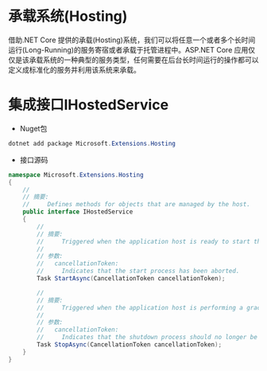 # 承载系统(Hosting)

借助.NET Core 提供的承载(Hosting)系统，我们可以将任意一个或者多个长时间运行(Long-Running)的服务寄宿或者承载于托管进程中。ASP.NET Core 应用仅仅是该承载系统的一种典型的服务类型，任何需要在后台长时间运行的操作都可以定义成标准化的服务并利用该系统来承载。

# 集成接口IHostedService
+ Nuget包 
```powershell
dotnet add package Microsoft.Extensions.Hosting
```
+ 接口源码
```C# 
namespace Microsoft.Extensions.Hosting
{
    //
    // 摘要:
    //     Defines methods for objects that are managed by the host.
    public interface IHostedService
    {
        //
        // 摘要:
        //     Triggered when the application host is ready to start the service.
        //
        // 参数:
        //   cancellationToken:
        //     Indicates that the start process has been aborted.
        Task StartAsync(CancellationToken cancellationToken);

        //
        // 摘要:
        //     Triggered when the application host is performing a graceful shutdown.
        //
        // 参数:
        //   cancellationToken:
        //     Indicates that the shutdown process should no longer be graceful.
        Task StopAsync(CancellationToken cancellationToken);
    }
}
```